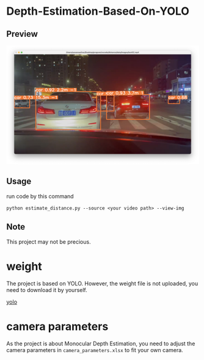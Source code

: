 # Depth-Estimation-Based-On-YOLO

## Preview

![pic](./preview/DE.png)

## Usage

run code by this command

```
python estimate_distance.py --source <your video path> --view-img 
```


## Note

This project may not be precious.

# weight

The project is based on YOLO. However, the weight file is not uploaded, you need to download it by yourself.

[yolo](https://github.com/ultralytics/yolov5)

# camera parameters

As the project is about Monocular Depth Estimation, you need to adjust the camera parameters in `camera_parameters.xlsx` to fit your own camera. 
